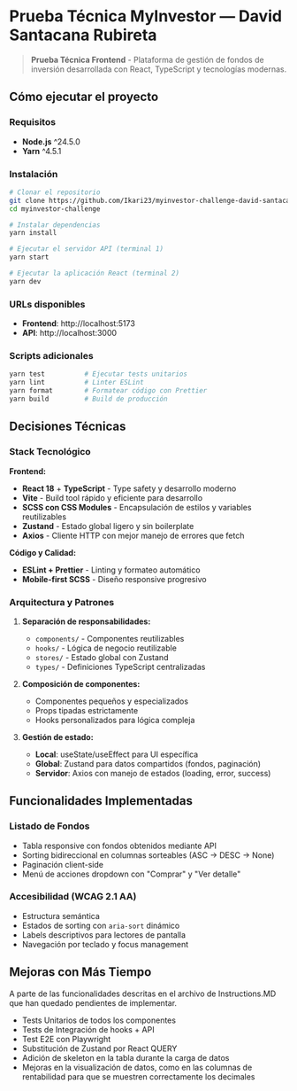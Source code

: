 # Prueba Técnica MyInvestor — David Santacana Rubireta

> **Prueba Técnica Frontend** - Plataforma de gestión de fondos de inversión desarrollada con React, TypeScript y tecnologías modernas.

## Cómo ejecutar el proyecto

### Requisitos
- **Node.js** ^24.5.0
- **Yarn** ^4.5.1

### Instalación
```bash
# Clonar el repositorio
git clone https://github.com/Ikari23/myinvestor-challenge-david-santacana
cd myinvestor-challenge

# Instalar dependencias
yarn install

# Ejecutar el servidor API (terminal 1)
yarn start

# Ejecutar la aplicación React (terminal 2)
yarn dev
```

### URLs disponibles
- **Frontend**: http://localhost:5173
- **API**: http://localhost:3000

### Scripts adicionales
```bash
yarn test          # Ejecutar tests unitarios
yarn lint          # Linter ESLint
yarn format        # Formatear código con Prettier
yarn build         # Build de producción
```

## Decisiones Técnicas

### **Stack Tecnológico**

**Frontend:**
- **React 18** + **TypeScript** - Type safety y desarrollo moderno
- **Vite** - Build tool rápido y eficiente para desarrollo
- **SCSS con CSS Modules** - Encapsulación de estilos y variables reutilizables
- **Zustand** - Estado global ligero y sin boilerplate
- **Axios** - Cliente HTTP con mejor manejo de errores que fetch

**Código y Calidad:**
- **ESLint + Prettier** - Linting y formateo automático
- **Mobile-first SCSS** - Diseño responsive progresivo

### **Arquitectura y Patrones**

1. **Separación de responsabilidades:**
   - `components/` - Componentes reutilizables
   - `hooks/` - Lógica de negocio reutilizable
   - `stores/` - Estado global con Zustand
   - `types/` - Definiciones TypeScript centralizadas

2. **Composición de componentes:**
   - Componentes pequeños y especializados
   - Props tipadas estrictamente
   - Hooks personalizados para lógica compleja

3. **Gestión de estado:**
   - **Local**: useState/useEffect para UI específica
   - **Global**: Zustand para datos compartidos (fondos, paginación)
   - **Servidor**: Axios con manejo de estados (loading, error, success)

## Funcionalidades Implementadas

### **Listado de Fondos**
- Tabla responsive con fondos obtenidos mediante API
- Sorting bidireccional en columnas sorteables (ASC → DESC → None)
- Paginación client-side
- Menú de acciones dropdown con "Comprar" y "Ver detalle"

### **Accesibilidad (WCAG 2.1 AA)**
- Estructura semántica
- Estados de sorting con `aria-sort` dinámico
- Labels descriptivos para lectores de pantalla
- Navegación por teclado y focus management

## Mejoras con Más Tiempo
A parte de las funcionalidades descritas en el archivo de Instructions.MD que han quedado pendientes de implementar.

- Tests Unitarios de todos los componentes
- Tests de Integración de hooks + API
- Test E2E con Playwright
- Substitución de Zustand por React QUERY
- Adición de skeleton en la tabla durante la carga de datos
- Mejoras en la visualización de datos, como en las columnas de rentabilidad para que se muestren correctamente los decimales
